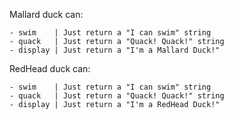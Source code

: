 
Mallard duck can:

    - swim    | Just return a "I can swim" string  
    - quack   | Just return a "Quack! Quack!" string 
    - display | Just return a "I'm a Mallard Duck!"

RedHead duck can:

    - swim    | Just return a "I can swim" string  
    - quack   | Just return a "Quack! Quack!" string 
    - display | Just return a "I'm a RedHead Duck!"
     
     
     